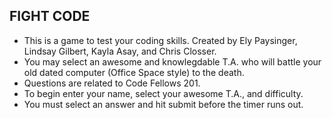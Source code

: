 ## FIGHT CODE

* This is a game to test your coding skills. Created by Ely Paysinger, Lindsay Gilbert, Kayla Asay, and Chris Closser.
* You may select an awesome and knowlegdable T.A. who will battle your old dated computer (Office Space style) to the death.
* Questions are related to Code Fellows 201.
* To begin enter your name, select your awesome T.A., and difficulty.
* You must select an answer and hit submit before the timer runs out.
